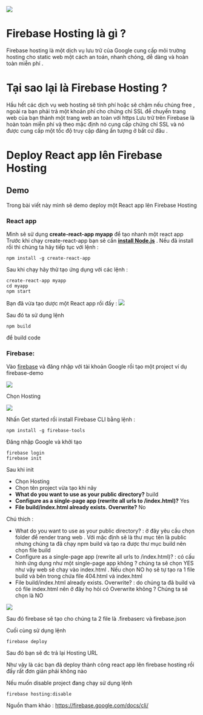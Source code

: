 ![](https://images.viblo.asia/7cb4e436-5e13-46b4-a0f7-3d555895ff58.png)
# Firebase Hosting là gì ?
Firebase hosting là một dịch vụ lưu trữ của Google cung cấp môi trường hosting cho static web một cách an toán, nhanh chóng, dễ dàng và hoàn toàn miễn phí .
# Tại sao lại là Firebase Hosting ?
Hầu hết các dịch vụ web hosting sẽ tính phí hoặc sẽ chậm nếu chúng free , ngoài ra bạn phải trả một khoản phí cho chứng chỉ SSL để chuyển trang web của bạn thành một trang web an toàn với https
Lưu trữ trên Firebase là hoàn toàn miễn phí và theo mặc định nó cung cấp chứng chỉ SSL và nó được cung cấp một tốc độ truy cập đáng ấn tượng ở bất cứ đâu .
# Deploy React app lên Firebase Hosting
## Demo
Trong bài viết này mình sẽ demo deploy một React app lên Firebase Hosting
### React app
Mình sẽ sử dụng **create-react-app myapp** để tạo nhanh một react app 
Trước khi chạy create-react-app bạn sẽ cần **[install Node.js](https://nodejs.org/en/download/)** . Nếu đã install rồi thì chúng ta hãy tiếp tục với lệnh : 
```
npm install -g create-react-app
```
Sau khi chạy hãy thử tạo ứng dụng với các lệnh :
```
create-react-app myapp
cd myapp
npm start
```
Bạn đã vừa tạo dược một React app rồi đấy :
![](https://images.viblo.asia/66d2c93e-1e41-48ac-8f97-85df8dcd4bdf.png)

Sau đó ta sử dụng lệnh 
```
npm build
```
để build code 

### Firebase:
Vào [firebase](https://firebase.google.com/) và đăng nhập với tài khoản Google rồi tạo một project ví dụ firebase-demo

![](https://images.viblo.asia/aa06d0a0-dd2b-4df8-9f70-6e0a48127029.png)

Chọn Hosting 

![](https://images.viblo.asia/ee51bbc5-2f4a-4ad2-8706-753ab2cb7a51.png)

Nhấn Get started rồi install Firebase CLI bằng lệnh :
```
npm install -g firebase-tools
```
Đăng nhập Google và khởi tạo
```
firebase login
firebase init
```
Sau khi init 
* Chọn Hosting 
* Chọn tên project vừa tạo khi nãy
* **What do you want to use as your public directory?**  build
* **Configure as a single-page app (rewrite all urls to /index.html)?** Yes
* **File build/index.html already exists. Overwrite?** No

Chú thích :
* What do you want to use as your public directory?  : ở đây yêu cầu chọn folder để render trang web . Với mặc định sẽ là thư mục tên là public nhưng chúng ta đã chạy npm build và tạo ra được thư mục build nên chọn file build
* Configure as a single-page app (rewrite all urls to /index.html)? : có cấu hình ứng dụng như một single-page app không  ? chúng ta sẽ chọn YES như vậy web sẽ chạy vào index.html . Nếu chọn NO họ sẽ tự tạo ra 1 file build và bên trong chứa file 404.html và index.html
* File build/index.html already exists. Overwrite? : do chúng ta đã build và có file index.html nên ở đây họ hỏi có Overwrite không ? Chúng ta sẽ chọn là NO

![](https://images.viblo.asia/78151bf3-81ce-454f-b178-c6b356d84539.png)

Sau đó firebase sẽ tạo cho chúng ta 2 file là .firebaserc và firebase.json
 
Cuối cùng sử dụng lệnh 
```
firebase deploy
```

Sau đó bạn sẽ đc trả lại Hosting URL

Như vậy là các bạn đã deploy thành công react app lên firebase hosting rồi đấy rất đơn giản phải không nào

Nếu muốn disable project đang chạy sử dụng lệnh 
```
firebase hosting:disable
```

Nguồn tham khảo : https://firebase.google.com/docs/cli/